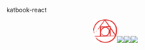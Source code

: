 katbook-react
<div align="center" space="10">
  <img width="55" src="https://raw.githubusercontent.com/gilbarbara/logos/master/logos/postcss.svg"/><img width="55" src="https://raw.githubusercontent.com/gilbarbara/logos/master/logos/react.svg"/><img width="55" src="https://raw.githubusercontent.com/gilbarbara/logos/master/logos/tailwindcss-icon.svg"/><img width="55" 
  src="https://vitejs.dev/logo.svg"/></div>
